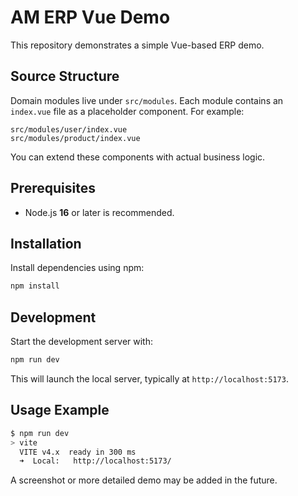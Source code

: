 # AM ERP Vue Demo

This repository demonstrates a simple Vue-based ERP demo.

## Source Structure

Domain modules live under `src/modules`. Each module contains an
`index.vue` file as a placeholder component. For example:

```
src/modules/user/index.vue
src/modules/product/index.vue
```

You can extend these components with actual business logic.

## Prerequisites

- Node.js **16** or later is recommended.

## Installation

Install dependencies using npm:

```bash
npm install
```

## Development

Start the development server with:

```bash
npm run dev
```

This will launch the local server, typically at `http://localhost:5173`.

## Usage Example

```bash
$ npm run dev
> vite
  VITE v4.x  ready in 300 ms
  ➜  Local:   http://localhost:5173/
```

A screenshot or more detailed demo may be added in the future.
